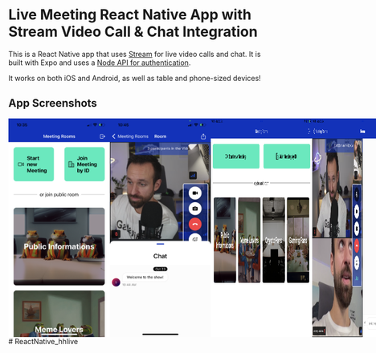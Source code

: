 # Live Meeting React Native App with Stream Video Call & Chat Integration

This is a React Native app that uses [Stream](https://gstrm.io/devdactic-23-11) for live video calls and chat. It is built with Expo and uses a [Node API for authentication](https://github.com/Galaxies-dev/auth-api-stream).

It works on both iOS and Android, as well as table and phone-sized devices!

## App Screenshots

<div style="display: flex; flex-direction: 'row';">
<img src="./screenshots/1.png" width=40%>
<img src="./screenshots/2.png" width=40%>
<img src="./screenshots/3.png" width=40%>
<img src="./screenshots/4.png" width=40%>

</div>
#   R e a c t N a t i v e _ h h l i v e 
 
 